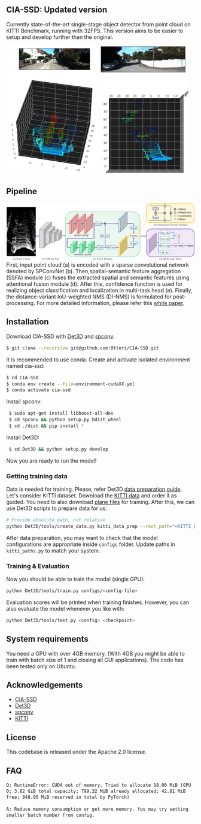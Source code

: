 ## CIA-SSD: Updated version

Currently state-of-the-art single-stage object detector from point cloud on KITTI Benchmark, running with 32FPS. This version aims to be easier to setup and develop further than the original.

<p float="left">
  <img src="./images/cia-ssd1.png" width="49%" />
  <img src="./images/cia-ssd2.png" width="47%" /> 
</p>

## Pipeline
![pipeline](images/pipeline.png)
First, input point cloud (a) is encoded with a sparse convolutional network denoted by SPConvNet (b). Then,spatial-semantic feature aggregation (SSFA) module (c) fuses the extracted spatial and semantic features using attentional fusion module (d). After this, confidence function is used for realizing object classification and localization in multi-task head (e). Finally, the distance-variant IoU-weighted NMS (DI-NMS) is formulated for post-processing.
For more detailed information, please refer this [white paper](https://arxiv.org/abs/2012.03015).

## Installation

Download CIA-SSD with [Det3D](https://github.com/poodarchu/Det3D) and [spconv](https://github.com/traveller59/spconv).
```bash
$ git clone --recursive git@github.com:Otteri/CIA-SSD.git
```

It is recommended to use conda. Create and activate isolated environment named cia-ssd:
```bash
$ cd CIA-SSD
$ conda env create --file=environment-cudaXX.yml
$ conda activate cia-ssd
```

Install spconv:
```bash
 $ sudo apt-get install libboost-all-dev
 $ cd spconv && python setup.py bdist_wheel
 $ cd ./dist && pip install *
```

Install Det3D:
```bash
 $ cd Det3D && python setup.py develop
```
Now you are ready to run the model!

### Getting training data

Data is needed for training. Please, refer Det3D [data preparation guide](https://github.com/Otteri/Det3D/blob/master/GETTING_STARTED.md). Let's consider KITTI dataset. Download the [KITTI data](http://www.cvlibs.net/datasets/kitti/eval_object.php?obj_benchmark=3d) and order it as guided. You need to also download [plane files](https://github.com/sshaoshuai/PointRCNN/issues/12) for training. After this, we can use Det3D scripts to prepare data for us:

```bash
# Provide absolute path, not relative
python Det3D/tools/create_data.py kitti_data_prep --root_path="<KITTI_DATASET_ROOT>"
```
After data preparation, you may want to check that the model configurations are appropriate inside `configs` folder. Update paths in `kitti_paths.py` to match your system.

### Training & Evaluation
Now you should be able to train the model (single GPU):
```bash
python Det3D/tools/train.py configs/<config-file>
```
Evaluation scores will be printed when training finishes. However, you can also evaluate the model whenever you like with:
```bash
python Det3D/tools/test.py <config> <checkpoint>
```

## System requirements
You need a GPU with over 4GB memory. (With 4GB you might be able to train with batch size of 1 and closing all GUI applications). The code has been tested only on Ubuntu.

## Acknowledgements
- [CIA-SSD](https://github.com/Vegeta2020/CIA-SSD)
- [Det3D](https://github.com/poodarchu/Det3D)
- [spconv](https://github.com/traveller59/spconv)
- [KITTI](http://www.cvlibs.net/datasets/kitti/)

## License
This codebase is released under the Apache 2.0 license.

## FAQ
```
Q: RuntimeError: CUDA out of memory. Tried to allocate 18.00 MiB (GPU 0; 3.82 GiB total capacity; 799.32 MiB already allocated; 42.81 MiB free; 848.00 MiB reserved in total by PyTorch)

A: Reduce memory consumption or get more memory. You may try setting smaller batch number from config.
```